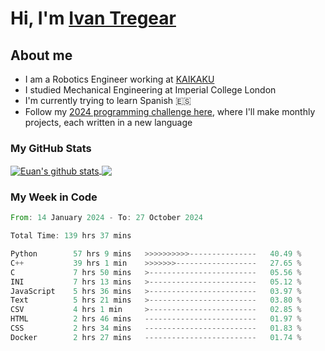 # Hi, I'm [Ivan Tregear](https://www.linkedin.com/in/ivantregear/)

## About me

* I am a Robotics Engineer working at [KAIKAKU](https://github.com/KAIKAKU-AI)
* I studied Mechanical Engineering at Imperial College London
* I'm currently trying to learn Spanish :es:
* Follow my [2024 programming challenge here](https://github.com/ITregear?tab=repositories), where I'll make monthly projects, each written in a new language


### My GitHub Stats

<a href="#my-github-stats">
  <img align="center" src="https://github-readme-stats.vercel.app/api?username=itregear&count_private=true&show_icons=true&include_all_commits=true&theme=material-palenight" alt="Euan's github stats" />
</a>

<a href="#my-github-stats">
  <img align="center" src="https://github-readme-stats.vercel.app/api/top-langs/?username=itregear&layout=compact&theme=material-palenight" />
</a>

### My Week in Code
<!--START_SECTION:waka-->

```rust
From: 14 January 2024 - To: 27 October 2024

Total Time: 139 hrs 37 mins

Python        57 hrs 9 mins   >>>>>>>>>>---------------   40.49 %
C++           39 hrs 1 min    >>>>>>>------------------   27.65 %
C             7 hrs 50 mins   >------------------------   05.56 %
INI           7 hrs 13 mins   >------------------------   05.12 %
JavaScript    5 hrs 36 mins   >------------------------   03.97 %
Text          5 hrs 21 mins   >------------------------   03.80 %
CSV           4 hrs 1 min     >------------------------   02.85 %
HTML          2 hrs 46 mins   -------------------------   01.97 %
CSS           2 hrs 34 mins   -------------------------   01.83 %
Docker        2 hrs 27 mins   -------------------------   01.74 %
```

<!--END_SECTION:waka-->
